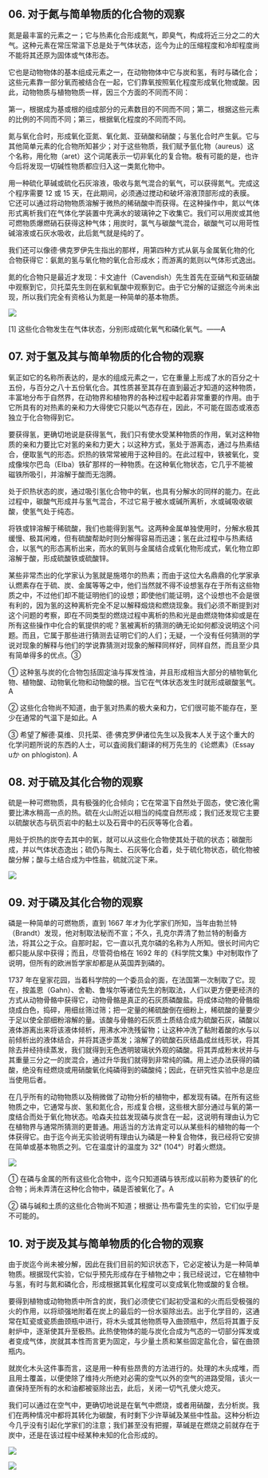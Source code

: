 ## 06. 对于氮与简单物质的化合物的观察

氮是最丰富的元素之ー；它与热素化合形成氮气，即臭气，构成将近三分之二的大气。这种元素在常压常温下总是处于气体状态，迄今为止的压缩程度和冷却程度尚不能将其还原为固体或气体形态。

它也是动物物体的基本组成元素之一，在动物物体中它与炭和氢，有时与磷化合；这些元素靠一部分氧而被结合在一起，它们靠氧按照氧化程度形成氧化物或酸。因此，动物物质与植物物质一样，因三个方面的不同而不同：

第一，根据成为基或根的组成部分的元素数目的不同而不同；第二，根据这些元素的比例的不同而不同；第三，根据氧化程度的不同而不同。

氮与氧化合时，形成氧化亚氮、氧化氮、亚硝酸和硝酸；与氢化合时产生氨。它与其他简单元素的化合物所知甚少；对于这些物质，我们赋予氩化物（aureus）这个名称，用化物（aret）这个词尾表示一切非氧化的复合物。极有可能的是，也许今后将发现一切碱性物质都应归入这一类氮化物中。

用一种硫化草碱或硫化石灰溶液，吸收与氮气混合的氧气，可以获得氮气。完成这个程序需要 12 或 15 天，在此期间，必须通过搅动和破坏溶液顶部形成的表膜。它还可以通过将动物物质溶解于微热的稀硝酸中而获得。在这种操作中，氮以气体形式离析我们在气体化学装置中充满水的玻璃钟之下收集它。我们可以用炭或其他可燃物质爆燃硝石获得这种气体；用炭时，氯气与碳酸气混合，碳酸气可以用苛性碱溶液或石灰水吸收，此后氮气就是纯的了。

我们还可以像德·佛克罗伊先生指出的那样，用第四种方式从氨与金属氧化物的化合物获得它：氨氮的氢与氧化物的氧化合形成水；而游离的氮则以气体形式逸出。

氮的化合物只是最近才发现：卡文迪什（Cavendish）先生首先在亚硝气和亚硝酸中观察到它，贝托菜先生则在氨和氧酸中观察到它。由于它分解的证据迄今尚未出现，所以我们完全有资格认为氮是一种简单的基本物质。

![](https://raw.githubusercontent.com/dalong0514/selfstudy/master/图片链接/化工书籍/2019313.PNG)

[1] 这些化合物发生在气体状态，分别形成硫化氧气和磷化氧气。——A

## 07. 对于氢及其与简单物质的化合物的观察

氧正如它的名称所表达的，是水的组成元素之一，它在重量上形成了水的百分之十五份，与百分之八十五份氧化合。其性质甚至其存在直到最近才知道的这种物质，丰富地分布于自然界，在动物界和植物界的各种过程中起着非常重要的作用。由于它所具有的对热素的亲和力大得使它只能以气态存在，因此，不可能在固态或液态独立于化合物得到它。

要获得氢，更确切地说是获得氢气，我们只有使水受某种物质的作用，氧对这种物质的亲和力要比它对氢的亲和力更大；以这种方式，氢处于游离态，通过与热素结合，便取氢气的形态。炽热的铁常常被用于这种目的。在此过程中，铁被氧化，变成像埃尔巴岛（EIba）铁矿那样的一种物质。在这种氧化物状态，它几乎不能被磁铁所吸引，并溶解于酸而无泡腾。

处于炽热状态的炭，通过吸引氢化合物中的氧，也具有分解水的同样的能力。在此过程中，碳酸气形成并与氢气混合，不过它易于被水或碱所离析，水或碱吸收碳酸，使氢气处于纯态。

将铁或锌溶解于稀硫酸，我们也能得到氢气。这两种金属单独使用时，分解水极其缓慢、极其闲难，但有硫酸帮助时则分解得容易而迅速；氢在此过程中与热素结合，以氢气的形态离析出来，而水的氧则与金属结合成氧化物形成式，氧化物立即溶解于酸，形成硫酸铁或硫酸锌。

某些非常杰出的化学家认为氢就是施塔尔的热素；而由于这位大名鼎鼎的化学家承认燃素存在于硫、炭、金属等等之中，他们当然就不得不设想氢存在于所有这些物质之中，不过他们却不能证明他们的设想；即使他们能证明，这个设想也不会是很有利的，因为氢的这种离析完全不足以解释煅烧和燃烧现象。我们必须不断提到对这个问题的考察，即在不同类型的燃烧过程中离析的热和光是由燃烧物体抑或是在所有这些操作中化合的氧提供的呢？氢被离析的猜测的确无论如何都没说明这个问题。而且，它属于那些进行猜测去证明它们的人们；无疑，一个没有任何猜测的学说对现象的解释与他们的学说靠猜测对现象的解释同样好，同样自然，而且至少具有简单得多的优点。③

① 这种氢与炭的化合物包括固定油与挥发性油，并且形成相当大部分的植物氧化物、植物酸、动物氧化物和动物酸的根。当它在气体状态发生时就形成碳酸氢气。A

② 这些化合物尚不知道，由于氢对热素的极大亲和力，它们很可能不能存在，至少在通常的气温下是如此。A

③ 希望了解德·莫维、贝托菜、德·佛克罗伊诸位先生以及我本人关于这个重大的化学问题所说的东西的人士，可以査阅我们翻译的柯万先生的《论燃素》（Essay uか on phlogiston). A

## 08. 对于硫及其化合物的观察

硫是一种可燃物质，具有极强的化合倾向；它在常温下自然处于固态，使它液化需要比沸水稍高一点的热。硫在火山附近以相当的纯度自然形成；我们还发现它主要以硫酸状态与矾页岩中的黏土以及石膏中的石灰等等化合着。

用处于炽热的炭夺去其中的氧，就可以从这些化合物使其处于硫的状态；碳酸形成，并以气体状态逸出；硫仍与陶土、石灰等化合着，处于硫化物状态，硫化物被酸分解；酸与土结合成为中性盐，硫就沉淀下来。

![](https://raw.githubusercontent.com/dalong0514/selfstudy/master/图片链接/化工书籍/2019314.PNG)

## 09. 对于磷及其化合物的观察

磷是一种简单的可燃物质，直到 1667 年オ为化学家们所知，当年由勃兰特（Brandt）发现，他对制取法秘而不宣；不久，孔克尔弄清了勃兰特的制备方法，将其公之于众。自那时起，它一直以孔克尔磷的名称为人所知。很长时间内它都只能从尿中获得；而且，尽管荷伯格在 1692 年的《科学院文集》中对制取作了说明，但所有的欧洲哲学家却都是从英国弄到磷的。

1737 年在皇家花园，当着科学院的一个委员会的面，在法国第一次制取了它。现在，按盖恩（Gahn）、舍勒、鲁埃尔等诸位先生的制取法，人们以更方便更经济的方式从动物骨骼中获得它，动物骨骼是真正的石灰质磷酸盐。将成体动物的骨骼煅烧成白色，捣碎，用细丝筛过筛；把一定量的稀硫酸倒在细粉上，稀硫酸的量要少于足以使全部细粉溶解的量。该酸与骨骼的石灰质土质结合成为硫酸石灰，磷酸以液体游离出来将该液体倾析，用沸水冲洗残留物；让这种冲洗了黏附着酸的水与以前倾析出的液体结合，并将其逐步蒸发；溶解了的硫酸石灰结晶成丝线形状，将其除去并经持续蒸发，我们就得到无色透明玻璃状外观的磷酸。将其弄成粉末状并与其重量三分之一的炭混合，通过升华我们就得到非常纯的磷。用上述办法获得的磷酸，绝没有经燃烧或用硝酸氧化纯磷得到的磷酸纯；因此，在研究性实验中总是应当使用后者。

在几乎所有的动物物质以及稍微做了动物分析的植物中，都发现有磷。在所有这些物质之中，它通常与炭、氢和氮化合，形成复合根，这些根大部分通过与氧的第一度结合而处于氧化物状态。哈森夫拉兹发现磷与炭含在一起，这说明有理由认为它在植物界与通常所猜测的更普通。用适当的方法肯定可以从某些科的植物的每一个体获得它。由于迄今尚无实验说明有理由认为磷是一种复合物体，我已经将它安排在简单或基本物质之列。它在温度计的温度为 32° (104°）时着火燃烧。

![](https://raw.githubusercontent.com/dalong0514/selfstudy/master/图片链接/化工书籍/2019315.PNG)

① 在磷与金属的所有这些化合物中，迄今只知道磷与铁形成以前称为菱铁矿的化合物；尚未弄清在这种化合物中，磷是否被氧化了。A

② 磷与碱和土质的这些化合物尚不知道；根据让·热布雷先生的实验，它们似乎是不可能的。

## 10. 对于炭及其与简单物质的化合物的观察

由于炭迄今尚未被分解，因此在我们目前的知识状态下，它必定被认为是一种简单物质。根据现代实验，它似乎预先形成存在于植物之中；我已经说过，它在植物中与氢，有时与氮和磷化合，形成根据其氧化程度可以变成氧化物或酸的复合根。

要得到植物或动物物质中所含的炭，我们必须使它们起初受温和的火而后受极强的火的作用，以将顽强地附着在炭上的最后的一份水驱除出去。出于化学目的，这通常在缸瓷或瓷质曲颈瓶中进行，将木头或其他物质导入曲颈瓶中，然后将其置于反射炉中，逐渐使其升至极热。此热使物体的能与炭化合成为气态的一切部分挥发或者变成气体，炭就其本性而言更为固定，与少量土质和某些固定盐化合，留在曲颈瓶内。

就炭化木头这件事而言，这是用一种有些昂贵的方法进行的。处理的木头成堆，而且用土覆盖，以便使除了维持火所绝对必需的空气以外的空气的进路受阻，该火一直保持至所有的水和油都被驱除出去，此后，关闭一切气孔使火熄灭。

我们可以通过在空气中，更确切地说是在氧气中燃烧，或者用硝酸，去分析炭。我们在两种情况中都将其转化为碳酸，有时剩下少许草碱及某些中性盐。这种分析边今几乎没有引起化学家们的注意；我们甚至没有把握，草碱是在燃烧之前就存在于炭中，还是在该过程中经某种未知的化合形成的。

![](https://raw.githubusercontent.com/dalong0514/selfstudy/master/图片链接/化工书籍/2019316.PNG)

![](https://raw.githubusercontent.com/dalong0514/selfstudy/master/图片链接/化工书籍/2019317.PNG)
